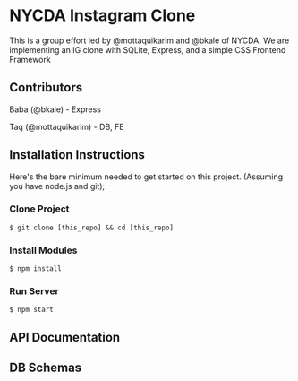 # NYCDA Instagram Clone

This is a group effort led by @mottaquikarim and @bkale of NYCDA. We are implementing an IG clone with SQLite, Express, and a simple CSS Frontend Framework

## Contributors

Baba (@bkale) - Express

Taq (@mottaquikarim) - DB, FE

## Installation Instructions
Here's the bare minimum needed to get started on this project. (Assuming you have node.js and git);

### Clone Project

```
$ git clone [this_repo] && cd [this_repo]
```

### Install Modules
```
$ npm install
```

### Run Server
```
$ npm start
```

## API Documentation

## DB Schemas

